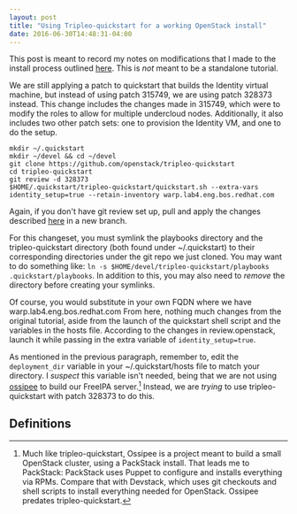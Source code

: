```yaml
---
layout: post
title: "Using Tripleo-quickstart for a working OpenStack install"
date: 2016-06-30T14:48:31-04:00
---
```


This post is meant to record my notes on modifications that I made to the install
process outlined [here](http://adam.younglogic.com/2016/05/freeipa-tripleo-undercloud/).
This is *not* meant to be a standalone tutorial.

We are still applying a patch to quickstart that builds the Identity virtual machine,
but instead of using patch 315749, we are using patch 328373 instead. This change
includes the changes made in 315749, which were to modify the roles to allow for
multiple undercloud nodes. Additionally, it also includes two other patch sets: one to
provision the Identity VM, and one to do the setup.

```
mkdir ~/.quickstart
mkdir ~/devel && cd ~/devel
git clone https://github.com/openstack/tripleo-quickstart
cd tripleo-quickstart
git review -d 328373
$HOME/.quickstart/tripleo-quickstart/quickstart.sh --extra-vars identity_setup=true --retain-inventory warp.lab4.eng.bos.redhat.com
```

Again, if you don't have git review set up, pull and apply the changes described
[here](https://review.openstack.org/#/c/328373/) in a new branch.

For this changeset, you must symlink the playbooks directory and the tripleo-quickstart
directory (both found under ~/.quickstart) to their corresponding directories under the
git repo we just cloned. You may want to do something like:
`ln -s $HOME/devel/tripleo-quickstart/playbooks .quickstart/playbooks`. In addition to this,
you may also need to *remove* the directory before creating your symlinks.

Of course, you would substitute in your own FQDN where we have warp.lab4.eng.bos.redhat.com
From here, nothing much changes from the original tutorial, aside from the launch of the
quickstart shell script and the variables in the hosts file. According to the changes in
review.openstack, launch it while passing in the extra variable of `identity_setup=true`.

As mentioned in the previous paragraph,  remember to, edit the `deployment_dir` variable in your
~/.quickstart/hosts file to match your directory. I *suspect* this variable isn't needed, being
that we are not using [ossipee](https://github.com/admiyo/ossipee) to build our FreeIPA server.[^1]
Instead, we are *trying* to use tripleo-quickstart with patch 328373 to do this.

Definitions
-----------

[^1]: Much like tripleo-quickstart, Ossipee is a project meant to build a small OpenStack cluster, using a PackStack install.
That leads me to PackStack: PackStack uses Puppet to configure and installs everything via RPMs.
Compare that with Devstack, which uses git checkouts and shell scripts to install everything needed
for OpenStack. Ossipee predates tripleo-quickstart.
